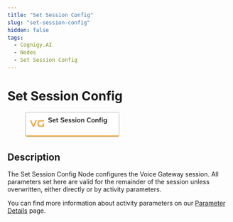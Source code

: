 ```yaml
---
title: "Set Session Config"
slug: "set-session-config"
hidden: false
tags:
  - Cognigy.AI
  - Nodes
  - Set Session Config
---
```


# Set Session Config

<figure>
  <img class="image-center" src="../../../../../../static/img/_assets/ai/build/node-reference/vg/set-session-config.png" width="50%" />
</figure>

## Description

The Set Session Config Node configures the Voice Gateway session. All parameters set here are valid for the remainder of the session unless overwritten, either directly or by activity parameters.

You can find more information about activity parameters on our [Parameter Details](parameter-details.md) page.